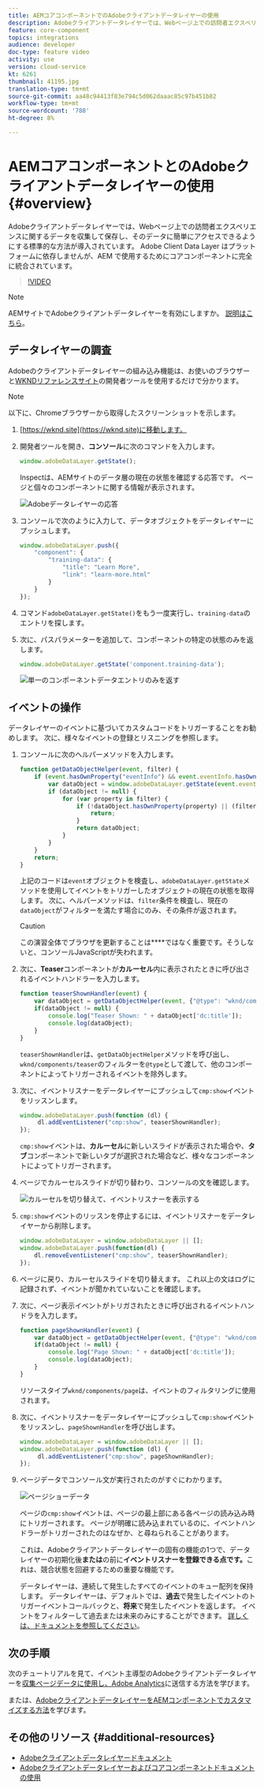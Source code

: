 ```yaml
---
title: AEMコアコンポーネントでのAdobeクライアントデータレイヤーの使用
description: Adobeクライアントデータレイヤーでは、Webページ上での訪問者エクスペリエンスに関するデータを収集して保存し、そのデータに簡単にアクセスできるようにする標準的な方法が導入されています。 Adobe Client Data Layer はプラットフォームに依存しませんが、AEM で使用するためにコアコンポーネントに完全に統合されています。
feature: core-component
topics: integrations
audience: developer
doc-type: feature video
activity: use
version: cloud-service
kt: 6261
thumbnail: 41195.jpg
translation-type: tm+mt
source-git-commit: aa48c94413f83e794c5d062daaac85c97b451b82
workflow-type: tm+mt
source-wordcount: '788'
ht-degree: 8%

---
```



# AEMコアコンポーネントとのAdobeクライアントデータレイヤーの使用{#overview}

Adobeクライアントデータレイヤーでは、Webページ上での訪問者エクスペリエンスに関するデータを収集して保存し、そのデータに簡単にアクセスできるようにする標準的な方法が導入されています。 Adobe Client Data Layer はプラットフォームに依存しませんが、AEM で使用するためにコアコンポーネントに完全に統合されています。

>[!VIDEO](https://video.tv.adobe.com/v/41195?quality=12&learn=on)

>[!NOTE]
>
> AEMサイトでAdobeクライアントデータレイヤーを有効にしますか。 [説明はこちら](https://docs.adobe.com/content/help/en/experience-manager-core-components/using/developing/data-layer/overview.html#installation-activation)。

## データレイヤーの調査

Adobeのクライアントデータレイヤーの組み込み機能は、お使いのブラウザーと[WKNDリファレンスサイト](https://wknd.site/)の開発者ツールを使用するだけで分かります。

>[!NOTE]
>
> 以下に、Chromeブラウザーから取得したスクリーンショットを示します。

1. [https://wknd.site](https://wknd.site)に移動します。
1. 開発者ツールを開き、**コンソール**&#x200B;に次のコマンドを入力します。

   ```js
   window.adobeDataLayer.getState();
   ```

   Inspectは、AEMサイトのデータ層の現在の状態を確認する応答です。 ページと個々のコンポーネントに関する情報が表示されます。

   ![Adobeデータレイヤーの応答](assets/data-layer-state-response.png)

1. コンソールで次のように入力して、データオブジェクトをデータレイヤーにプッシュします。

   ```js
   window.adobeDataLayer.push({
       "component": {
           "training-data": {
               "title": "Learn More",
               "link": "learn-more.html"
           }
       }
   });
   ```

1. コマンド`adobeDataLayer.getState()`をもう一度実行し、`training-data`のエントリを探します。
1. 次に、パスパラメーターを追加して、コンポーネントの特定の状態のみを返します。

   ```js
   window.adobeDataLayer.getState('component.training-data');
   ```

   ![単一のコンポーネントデータエントリのみを返す](assets/return-just-single-component.png)

## イベントの操作

データレイヤーのイベントに基づいてカスタムコードをトリガーすることをお勧めします。 次に、様々なイベントの登録とリスニングを参照します。

1. コンソールに次のヘルパーメソッドを入力します。

   ```js
   function getDataObjectHelper(event, filter) {
       if (event.hasOwnProperty("eventInfo") && event.eventInfo.hasOwnProperty("path")) {
           var dataObject = window.adobeDataLayer.getState(event.eventInfo.path);
           if (dataObject != null) {
               for (var property in filter) {
                   if (!dataObject.hasOwnProperty(property) || (filter[property] !== null && filter[property] !== dataObject[property])) {
                       return;
                   }
                   return dataObject;
               }
           }
       }
       return;
   }
   ```

   上記のコードは`event`オブジェクトを検査し、`adobeDataLayer.getState`メソッドを使用してイベントをトリガーしたオブジェクトの現在の状態を取得します。 次に、ヘルパーメソッドは、`filter`条件を検査し、現在の`dataObject`がフィルターを満たす場合にのみ、その条件が返されます。

   >[!CAUTION]
   >
   > この演習全体でブラウザを更新することは&#x200B;****&#x200B;ではなく重要です。そうしないと、コンソールJavaScriptが失われます。

1. 次に、**Teaser**&#x200B;コンポーネントが&#x200B;**カルーセル**&#x200B;内に表示されたときに呼び出されるイベントハンドラーを入力します。

   ```js
   function teaserShownHandler(event) {
       var dataObject = getDataObjectHelper(event, {"@type": "wknd/components/teaser"});
       if(dataObject != null) {
           console.log("Teaser Shown: " + dataObject['dc:title']);
           console.log(dataObject);
       }
   }
   ```

   `teaserShownHandler`は、`getDataObjectHelper`メソッドを呼び出し、`wknd/components/teaser`のフィルターを`@type`として渡して、他のコンポーネントによってトリガーされるイベントを除外します。

1. 次に、イベントリスナーをデータレイヤーにプッシュして`cmp:show`イベントをリッスンします。

   ```js
   window.adobeDataLayer.push(function (dl) {
        dl.addEventListener("cmp:show", teaserShownHandler);
   });
   ```

   `cmp:show`イベントは、**カルーセル**&#x200B;に新しいスライドが表示された場合や、**タブ**&#x200B;コンポーネントで新しいタブが選択された場合など、様々なコンポーネントによってトリガーされます。

1. ページでカルーセルスライドが切り替わり、コンソールの文を確認します。

   ![カルーセルを切り替えて、イベントリスナーを表示する](assets/teaser-console-slides.png)

1. `cmp:show`イベントのリッスンを停止するには、イベントリスナーをデータレイヤーから削除します。

   ```js
   window.adobeDataLayer = window.adobeDataLayer || [];
   window.adobeDataLayer.push(function(dl) {
       dl.removeEventListener("cmp:show", teaserShownHandler);
   });
   ```

1. ページに戻り、カルーセルスライドを切り替えます。 これ以上の文はログに記録されず、イベントが聞かれていないことを確認します。

1. 次に、ページ表示イベントがトリガされたときに呼び出されるイベントハンドラを入力します。

   ```js
   function pageShownHandler(event) {
       var dataObject = getDataObjectHelper(event, {"@type": "wknd/components/page"});
       if(dataObject != null) {
           console.log("Page Shown: " + dataObject['dc:title']);
           console.log(dataObject);
       }
   }
   ```

   リソースタイプ`wknd/components/page`は、イベントのフィルタリングに使用されます。

1. 次に、イベントリスナーをデータレイヤーにプッシュして`cmp:show`イベントをリッスンし、`pageShownHandler`を呼び出します。

   ```js
   window.adobeDataLayer = window.adobeDataLayer || [];
   window.adobeDataLayer.push(function (dl) {
        dl.addEventListener("cmp:show", pageShownHandler);
   });
   ```

1. ページデータでコンソール文が実行されたのがすぐにわかります。

   ![ページショーデータ](assets/page-show-console-data.png)

   ページの`cmp:show`イベントは、ページの最上部にある各ページの読み込み時にトリガーされます。 ページが明確に読み込まれているのに、イベントハンドラーがトリガーされたのはなぜか、と尋ねられることがあります。

   これは、Adobeクライアントデータレイヤーの固有の機能の1つで、データレイヤーの初期化後&#x200B;**または**&#x200B;の前に&#x200B;**イベントリスナーを登録できる点です。**&#x200B;これは、競合状態を回避するための重要な機能です。

   データレイヤーは、連続して発生したすべてのイベントのキュー配列を保持します。 データレイヤーは、デフォルトでは、**過去**&#x200B;で発生したイベントのトリガーイベントコールバックと、**将来**&#x200B;で発生したイベントを返します。 イベントをフィルターして過去または未来のみにすることができます。 [詳しくは、ドキュメントを参照してください](https://github.com/adobe/adobe-client-data-layer/wiki#addeventlistener)。


## 次の手順

次のチュートリアルを見て、イベント主導型のAdobeクライアントデータレイヤーを[収集ページデータに使用し、Adobe Analytics](../analytics/collect-data-analytics.md)に送信する方法を学びます。

または、[AdobeクライアントデータレイヤーをAEMコンポーネントでカスタマイズする方法](./data-layer-customize.md)を学びます。


## その他のリソース {#additional-resources}

* [Adobeクライアントデータレイヤードキュメント](https://github.com/adobe/adobe-client-data-layer/wiki)
* [Adobeクライアントデータレイヤーおよびコアコンポーネントドキュメントの使用](https://docs.adobe.com/content/help/en/experience-manager-core-components/using/developing/data-layer/overview.html)
